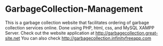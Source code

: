 # GarbageCollection-Management
This is a garbage collection website that facilitates ordering of garbage collection services online. Done using PHP, html, css, and MySQL XAMPP Server.
Check out the website application at http://garbagecollection.great-site.net
You can also check http://garbagecollection.infinityfreeapp.com
